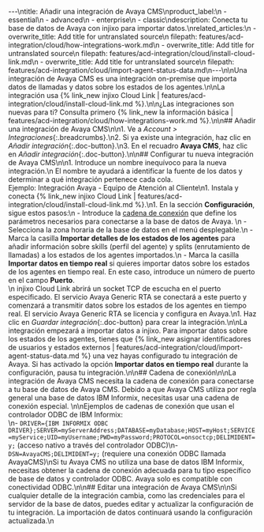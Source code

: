 ---\ntitle: Añadir una integración de Avaya CMS\nproduct_label:\n  - essential\n  - advanced\n  - enterprise\n  - classic\ndescription: Conecta tu base de datos de Avaya con injixo para importar datos.\nrelated_articles:\n  - overwrite_title: Add title for untranslated source\n    filepath: features/acd-integration/cloud/how-integrations-work.md\n  - overwrite_title: Add title for untranslated source\n    filepath: features/acd-integration/cloud/install-cloud-link.md\n  - overwrite_title: Add title for untranslated source\n    filepath: features/acd-integration/cloud/import-agent-status-data.md\n---\n\nUna integración de Avaya CMS es una integración on-premise que importa datos de llamadas y datos sobre los estados de los agentes.\n\nLa integración usa {% link_new injixo Cloud Link | features/acd-integration/cloud/install-cloud-link.md %}.\n\n¿Las integraciones son nuevas para ti? Consulta primero {% link_new la información básica | features/acd-integration/cloud/how-integrations-work.md %}.\n\n## Añadir una integración de Avaya CMS\n\n1. Ve a _Account > Integraciones_{:.breadcrumbs}.\n2. Si ya existe una integración, haz clic en _Añadir integración_{:.doc-button}.\n3. En el recuadro **Avaya CMS**, haz clic en _Añadir integración_{:.doc-button}.\n\n## Configurar tu nueva integración de Avaya CMS\n\n1. Introduce un nombre inequívoco para la nueva integración.\n   El nombre te ayudará a identificar la fuente de los datos y determinar a qué integración pertenece cada cola.<br>Ejemplo: Integración Avaya - Equipo de Atención al Cliente\n1. Instala y conecta {% link_new injixo Cloud Link | features/acd-integration/cloud/install-cloud-link.md %}.\n1. En la sección **Configuración**, sigue estos pasos:\n - Introduce la [cadena de conexión](#cadena-de-conexión) que define los parámetros necesarios para conectarse a la base de datos de Avaya. \n - Selecciona la zona horaria de la base de datos en el menú desplegable.\n - Marca la casilla **Importar detalles de los estados de los agentes** para añadir información sobre skills (perfil del agente) y splits (enrutamiento de llamadas) a los estados de los agentes importados.\n - Marca la casilla **Importar datos en tiempo real** si quieres importar datos sobre los estados de los agentes en tiempo real. En este caso, introduce un número de puerto en el campo **Puerto**.<br>\n   injixo Cloud Link abrirá un socket TCP de escucha en el puerto especificado. El servicio Avaya Generic RTA se conectará a este puerto y comenzará a transmitir datos sobre los estados de los agentes en tiempo real. El servicio Avaya Generic RTA se licencia y configura en Avaya.\n1. Haz clic en _Guardar integración_{:.doc-button} para crear la integración.\n\nLa integración empezará a importar datos a injixo. Para importar datos sobre los estados de los agentes, tienes que {% link_new asignar identificadores de usuarios y estados externos | features/acd-integration/cloud/import-agent-status-data.md %} una vez hayas configurado tu integración de Avaya. Si has activado la opción **Importar datos en tiempo real** durante la configuración, pausa tu integración.\n\n## Cadena de conexión\n\nLa integración de Avaya CMS necesita la cadena de conexión para conectarse a tu base de datos de Avaya CMS. Debido a que Avaya CMS utiliza por regla general una base de datos IBM Informix, necesitas usar una cadena de conexión especial. \n\nEjemplos de cadenas de conexión que usan el controlador ODBC de IBM Informix:<br>\n- `DRIVER={IBM INFORMIX ODBC DRIVER};SERVER=myServerAddress;DATABASE=myDatabase;HOST=myHost;SERVICE=myService;UID=myUsername;PWD=myPassword;PROTOCOL=onsoctcp;DELIMIDENT=y;` (acceso nativo a través del controlador ODBC)\n- `DSN=AvayaCMS;DELIMIDENT=y;` (requiere una conexión ODBC llamada AvayaCMS)\nSi tu Avaya CMS no utiliza una base de datos IBM Informix, necesitas obtener la cadena de conexión adecuada para tu tipo específico de base de datos y controlador ODBC. Avaya solo es compatible con conectividad ODBC.\n\n## Editar una integración de Avaya CMS\n\nSi cualquier detalle de la integración cambia, como las credenciales para el servidor de la base de datos, puedes editar y actualizar la configuración de tu integración. La importación de datos continuará usando la configuración actualizada.\n